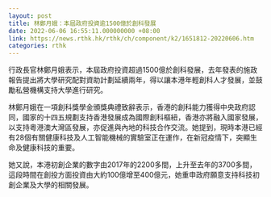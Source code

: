 ```yaml
---
layout: post
title: 林鄭月娥：本屆政府投資逾1500億於創科發展
date: 2022-06-06 16:55:11.000000000 +08:00
link: https://news.rthk.hk/rthk/ch/component/k2/1651812-20220606.htm
categories: rthk
---
```


行政長官林鄭月娥表示，本屆政府投資超過1500億於創科發展，去年發表的施政報告提出將大學研究配對資助計劃延續兩年，得以讓本港年輕創科人才發展，並鼓勵私營機構支持大學進行研究。

林鄭月娥在一項創科獎學金頒獎典禮致辭表示，香港的創科能力獲得中央政府認同，國家的十四五規劃支持香港發展成為國際創科樞紐，香港亦將融入國家發展，以支持粵港澳大灣區發展，亦促進與內地的科技合作交流。她提到，現時本港已經有28個有關健康科技及人工智能機械的實驗室正在運作，在新冠疫情下，突顯生命及健康科技的重要。

她又說，本港初創企業的數字由2017年的2200多間，上升至去年的3700多間，這段時間在創投方面投資由大約100億增至400億元，她重申政府願意支持科技初創企業及大學的相關發展。
